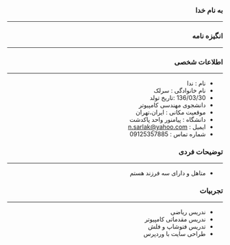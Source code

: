 <style type="text/css">
body{
 direction:rtl;
}
</style>
### به نام خدا 
---
### انگیزه نامه 

---

### اطلاعات شخصی

---
+ نام : ندا
+ نام خانوادگی : سرلک
+ 136/03/30 :تاریخ تولد 
+ دانشجوی مهندسی کامپیوتر
+ موقعیت مکانی : ایران،تهران
+ دانشگاه : پیامنور واحد پاکدشت 
+ ایمیل : n.sarlak@yahoo.com
+ شماره تماس : 09125357885


### توضیحات فردی

---
+ متاهل و دارای سه فرزند هستم  

### تجربیات 

---
+ ندریس ریاضی 
+ ندریس مقدماتی کامپیوتر 
+ تدریس فتوشاپ و فلش 
+ طراحی سایت با وردپرس
